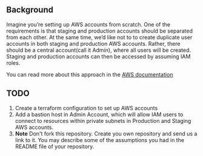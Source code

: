## Background

Imagine you’re setting up AWS accounts from scratch. One of the requirements is that staging and production accounts should be separated from each other. At the same time, we’d like not to to create duplicate user accounts in both staging and production AWS accounts. Rather, there should be a central account(call it Admin), where all users will be created. Staging and production accounts can then be accessed by assuming IAM roles.

You can read more about this approach in the [AWS documentation](https://docs.aws.amazon.com/IAM/latest/UserGuide/tutorial_cross-account-with-roles.html#tutorial_cross-account-with-roles-1)

## TODO
1. Create a terraform configuration to set up AWS accounts
2. Add a bastion host in Admin Account, which will allow IAM users to connect to resources within private subnets in Production and Staging AWS accounts.
3. **Note** Don't fork this repository. Create you own repository and send us a link to it. You may describe some of the assumptions you had in the README file of your repository.

